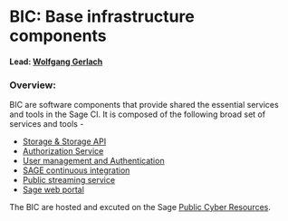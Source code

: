 # BIC: Base infrastructure components

#### Lead: [Wolfgang Gerlach](mailto:wolfgang@uchicago.edu)

### Overview:

BIC are software components that provide shared the essential services and tools in the Sage CI. It is composed of the following broad set of services and tools - 

  * [Storage & Storage API]()
  * [Authorization Service]()
  * [User management and Authentication]()
  * [SAGE continuous integration]()
  * [Public streaming service]()
  * [Sage web portal]()

The BIC are hosted and excuted on the Sage [Public Cyber Resources]().


